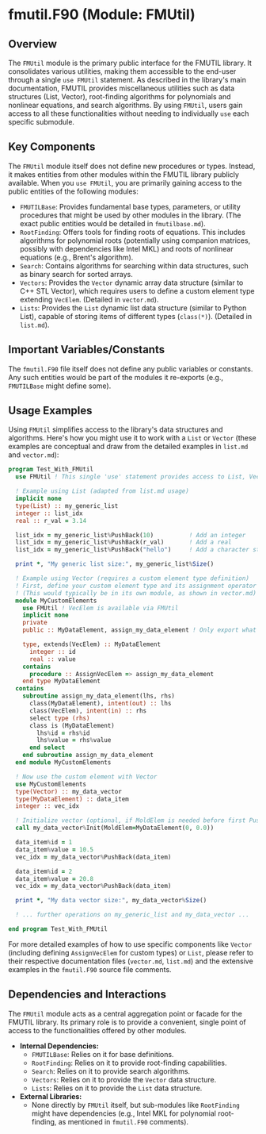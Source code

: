 # fmutil.F90 (Module: FMUtil)

## Overview

The `FMUtil` module is the primary public interface for the FMUTIL library. It consolidates various utilities, making them accessible to the end-user through a single `use FMUtil` statement. As described in the library's main documentation, FMUTIL provides miscellaneous utilities such as data structures (List, Vector), root-finding algorithms for polynomials and nonlinear equations, and search algorithms. By using `FMUtil`, users gain access to all these functionalities without needing to individually `use` each specific submodule.

## Key Components

The `FMUtil` module itself does not define new procedures or types. Instead, it makes entities from other modules within the FMUTIL library publicly available. When you `use FMUtil`, you are primarily gaining access to the public entities of the following modules:

*   `FMUTILBase`: Provides fundamental base types, parameters, or utility procedures that might be used by other modules in the library. (The exact public entities would be detailed in `fmutilbase.md`).
*   `RootFinding`: Offers tools for finding roots of equations. This includes algorithms for polynomial roots (potentially using companion matrices, possibly with dependencies like Intel MKL) and roots of nonlinear equations (e.g., Brent's algorithm).
*   `Search`: Contains algorithms for searching within data structures, such as binary search for sorted arrays.
*   `Vectors`: Provides the `Vector` dynamic array data structure (similar to C++ STL Vector), which requires users to define a custom element type extending `VecElem`. (Detailed in `vector.md`).
*   `Lists`: Provides the `List` dynamic list data structure (similar to Python List), capable of storing items of different types (`class(*)`). (Detailed in `list.md`).

## Important Variables/Constants

The `fmutil.F90` file itself does not define any public variables or constants. Any such entities would be part of the modules it re-exports (e.g., `FMUTILBase` might define some).

## Usage Examples

Using `FMUtil` simplifies access to the library's data structures and algorithms. Here's how you might use it to work with a `List` or `Vector` (these examples are conceptual and draw from the detailed examples in `list.md` and `vector.md`):

```fortran
program Test_With_FMUtil
  use FMUtil ! This single 'use' statement provides access to List, Vector, VecElem, etc.

  ! Example using List (adapted from list.md usage)
  implicit none
  type(List) :: my_generic_list
  integer :: list_idx
  real :: r_val = 3.14

  list_idx = my_generic_list%PushBack(10)          ! Add an integer
  list_idx = my_generic_list%PushBack(r_val)       ! Add a real
  list_idx = my_generic_list%PushBack("hello")     ! Add a character string

  print *, "My generic list size:", my_generic_list%Size()

  ! Example using Vector (requires a custom element type definition)
  ! First, define your custom element type and its assignment operator
  ! (This would typically be in its own module, as shown in vector.md)
  module MyCustomElements
    use FMUtil ! VecElem is available via FMUtil
    implicit none
    private
    public :: MyDataElement, assign_my_data_element ! Only export what's needed

    type, extends(VecElem) :: MyDataElement
      integer :: id
      real :: value
    contains
      procedure :: AssignVecElem => assign_my_data_element
    end type MyDataElement
  contains
    subroutine assign_my_data_element(lhs, rhs)
      class(MyDataElement), intent(out) :: lhs
      class(VecElem), intent(in) :: rhs
      select type (rhs)
      class is (MyDataElement)
        lhs%id = rhs%id
        lhs%value = rhs%value
      end select
    end subroutine assign_my_data_element
  end module MyCustomElements

  ! Now use the custom element with Vector
  use MyCustomElements
  type(Vector) :: my_data_vector
  type(MyDataElement) :: data_item
  integer :: vec_idx

  ! Initialize vector (optional, if MoldElem is needed before first PushBack)
  call my_data_vector%Init(MoldElem=MyDataElement(0, 0.0))

  data_item%id = 1
  data_item%value = 10.5
  vec_idx = my_data_vector%PushBack(data_item)

  data_item%id = 2
  data_item%value = 20.8
  vec_idx = my_data_vector%PushBack(data_item)

  print *, "My data vector size:", my_data_vector%Size()

  ! ... further operations on my_generic_list and my_data_vector ...

end program Test_With_FMUtil
```
For more detailed examples of how to use specific components like `Vector` (including defining `AssignVecElem` for custom types) or `List`, please refer to their respective documentation files (`vector.md`, `list.md`) and the extensive examples in the `fmutil.F90` source file comments.

## Dependencies and Interactions

The `FMUtil` module acts as a central aggregation point or facade for the FMUTIL library. Its primary role is to provide a convenient, single point of access to the functionalities offered by other modules.

*   **Internal Dependencies:**
    *   `FMUTILBase`: Relies on it for base definitions.
    *   `RootFinding`: Relies on it to provide root-finding capabilities.
    *   `Search`: Relies on it to provide search algorithms.
    *   `Vectors`: Relies on it to provide the `Vector` data structure.
    *   `Lists`: Relies on it to provide the `List` data structure.
*   **External Libraries:**
    *   None directly by `FMUtil` itself, but sub-modules like `RootFinding` might have dependencies (e.g., Intel MKL for polynomial root-finding, as mentioned in `fmutil.F90` comments).
```

